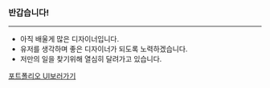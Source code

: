 ### 반갑습니다!
----------
* 아직 배울게 많은 디자이너입니다.
* 유저를 생각하며 좋은 디자이너가 되도록 노력하겠습니다.
* 저만의 일을 찾기위해 열심히 달려가고 있습니다.

[포트폴리오 UI보러가기](https://bmjilys.netlify.app)
